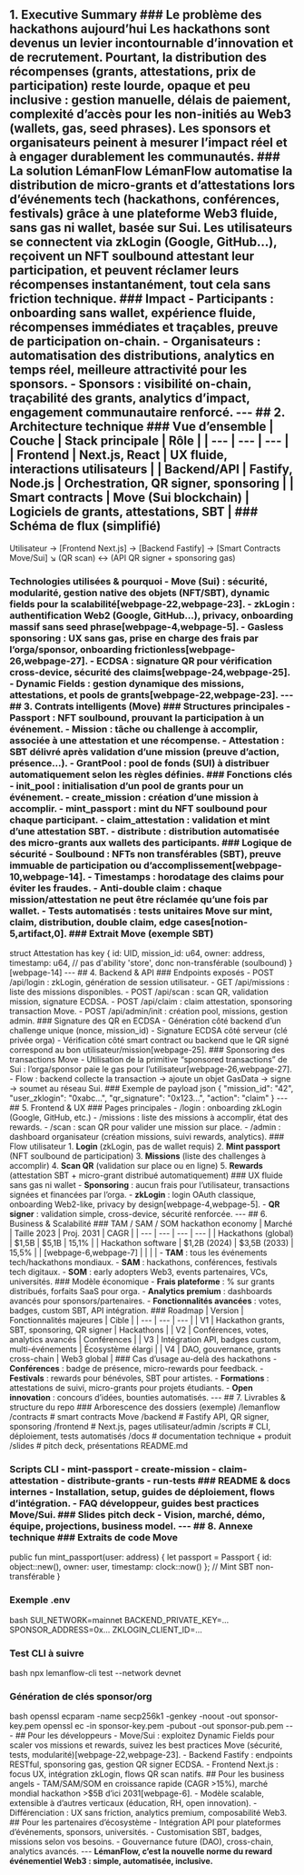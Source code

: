 ## 1. Executive Summary ### Le problème des hackathons aujourd’hui Les hackathons sont devenus un levier incontournable d’innovation et de recrutement. Pourtant, la distribution des récompenses (grants, attestations, prix de participation) reste lourde, opaque et peu inclusive : gestion manuelle, délais de paiement, complexité d’accès pour les non-initiés au Web3 (wallets, gas, seed phrases). Les sponsors et organisateurs peinent à mesurer l’impact réel et à engager durablement les communautés. ### La solution LémanFlow LémanFlow automatise la distribution de micro-grants et d’attestations lors d’événements tech (hackathons, conférences, festivals) grâce à une plateforme Web3 fluide, sans gas ni wallet, basée sur Sui. Les utilisateurs se connectent via zkLogin (Google, GitHub…), reçoivent un NFT soulbound attestant leur participation, et peuvent réclamer leurs récompenses instantanément, tout cela sans friction technique. ### Impact - **Participants** : onboarding sans wallet, expérience fluide, récompenses immédiates et traçables, preuve de participation on-chain. - **Organisateurs** : automatisation des distributions, analytics en temps réel, meilleure attractivité pour les sponsors. - **Sponsors** : visibilité on-chain, traçabilité des grants, analytics d’impact, engagement communautaire renforcé. --- ## 2. Architecture technique ### Vue d’ensemble | Couche | Stack principale | Rôle | | --- | --- | --- | | Frontend | Next.js, React | UX fluide, interactions utilisateurs | | Backend/API | Fastify, Node.js | Orchestration, QR signer, sponsoring | | Smart contracts | Move (Sui blockchain) | Logiciels de grants, attestations, SBT | ### Schéma de flux (simplifié)
Utilisateur → [Frontend Next.js] → [Backend Fastify] → [Smart Contracts Move/Sui]
        ↘ (QR scan) ↔ (API QR signer + sponsoring gas)
### Technologies utilisées & pourquoi - **Move (Sui)** : sécurité, modularité, gestion native des objets (NFT/SBT), dynamic fields pour la scalabilité[webpage-22,webpage-23]. - **zkLogin** : authentification Web2 (Google, GitHub…), privacy, onboarding massif sans seed phrase[webpage-4,webpage-5]. - **Gasless sponsoring** : UX sans gas, prise en charge des frais par l’orga/sponsor, onboarding frictionless[webpage-26,webpage-27]. - **ECDSA** : signature QR pour vérification cross-device, sécurité des claims[webpage-24,webpage-25]. - **Dynamic Fields** : gestion dynamique des missions, attestations, et pools de grants[webpage-22,webpage-23]. --- ## 3. Contrats intelligents (Move) ### Structures principales - **Passport** : NFT soulbound, prouvant la participation à un événement. - **Mission** : tâche ou challenge à accomplir, associée à une attestation et une récompense. - **Attestation** : SBT délivré après validation d’une mission (preuve d’action, présence…). - **GrantPool** : pool de fonds (SUI) à distribuer automatiquement selon les règles définies. ### Fonctions clés - init_pool : initialisation d’un pool de grants pour un événement. - create_mission : création d’une mission à accomplir. - mint_passport : mint du NFT soulbound pour chaque participant. - claim_attestation : validation et mint d’une attestation SBT. - distribute : distribution automatisée des micro-grants aux wallets des participants. ### Logique de sécurité - **Soulbound** : NFTs non transférables (SBT), preuve immuable de participation ou d’accomplissement[webpage-10,webpage-14]. - **Timestamps** : horodatage des claims pour éviter les fraudes. - **Anti-double claim** : chaque mission/attestation ne peut être réclamée qu’une fois par wallet. - **Tests automatisés** : tests unitaires Move sur mint, claim, distribution, double claim, edge cases[notion-5,artifact,0]. ### Extrait Move (exemple SBT)
struct Attestation has key {
    id: UID,
    mission_id: u64,
    owner: address,
    timestamp: u64,
    // pas d'ability 'store', donc non-transférable (soulbound)
}
[webpage-14] --- ## 4. Backend & API ### Endpoints exposés - POST /api/login : zkLogin, génération de session utilisateur. - GET /api/missions : liste des missions disponibles. - POST /api/scan : scan QR, validation mission, signature ECDSA. - POST /api/claim : claim attestation, sponsoring transaction Move. - POST /api/admin/init : création pool, missions, gestion admin. ### Signature des QR en ECDSA - Génération côté backend d’un challenge unique (nonce, mission_id) - Signature ECDSA côté serveur (clé privée orga) - Vérification côté smart contract ou backend que le QR signé correspond au bon utilisateur/mission[webpage-25]. ### Sponsoring des transactions Move - Utilisation de la primitive “sponsored transactions” de Sui : l’orga/sponsor paie le gas pour l’utilisateur[webpage-26,webpage-27]. - Flow : backend collecte la transaction → ajoute un objet GasData → signe → soumet au réseau Sui. ### Exemple de payload
json
{
  "mission_id": "42",
  "user_zklogin": "0xabc...",
  "qr_signature": "0x123...",
  "action": "claim"
}
--- ## 5. Frontend & UX ### Pages principales - /login : onboarding zkLogin (Google, GitHub, etc.) - /missions : liste des missions à accomplir, état des rewards. - /scan : scan QR pour valider une mission sur place. - /admin : dashboard organisateur (création missions, suivi rewards, analytics). ### Flow utilisateur 1. **Login** (zkLogin, pas de wallet requis) 2. **Mint passport** (NFT soulbound de participation) 3. **Missions** (liste des challenges à accomplir) 4. **Scan QR** (validation sur place ou en ligne) 5. **Rewards** (attestation SBT + micro-grant distribué automatiquement) ### UX fluide sans gas ni wallet - **Sponsoring** : aucun frais pour l’utilisateur, transactions signées et financées par l’orga. - **zkLogin** : login OAuth classique, onboarding Web2-like, privacy by design[webpage-4,webpage-5]. - **QR signer** : validation simple, cross-device, sécurité renforcée. --- ## 6. Business & Scalabilité ### TAM / SAM / SOM hackathon economy | Marché | Taille 2023 | Proj. 2031 | CAGR | | --- | --- | --- | --- | | Hackathons (global) | $1,5B | $5,1B | 15,1% | | Hackathon software | $1,2B (2024) | $3,5B (2033) | 15,5% | | [webpage-6,webpage-7] | | | | - **TAM** : tous les événements tech/hackathons mondiaux. - **SAM** : hackathons, conférences, festivals tech digitaux. - **SOM** : early adopters Web3, events partenaires, VCs, universités. ### Modèle économique - **Frais plateforme** : % sur grants distribués, forfaits SaaS pour orga. - **Analytics premium** : dashboards avancés pour sponsors/partenaires. - **Fonctionnalités avancées** : votes, badges, custom SBT, API intégration. ### Roadmap | Version | Fonctionnalités majeures | Cible | | --- | --- | --- | | V1 | Hackathon grants, SBT, sponsoring, QR signer | Hackathons | | V2 | Conférences, votes, analytics avancés | Conférences | | V3 | Intégration API, badges custom, multi-événements | Écosystème élargi | | V4 | DAO, gouvernance, grants cross-chain | Web3 global | ### Cas d’usage au-delà des hackathons - **Conférences** : badge de présence, micro-rewards pour feedback. - **Festivals** : rewards pour bénévoles, SBT pour artistes. - **Formations** : attestations de suivi, micro-grants pour projets étudiants. - **Open innovation** : concours d’idées, bounties automatisés. --- ## 7. Livrables & structure du repo ### Arborescence des dossiers (exemple)
/lemanflow
  /contracts       # smart contracts Move
  /backend         # Fastify API, QR signer, sponsoring
  /frontend        # Next.js, pages utilisateur/admin
  /scripts         # CLI, déploiement, tests automatisés
  /docs            # documentation technique + produit
  /slides          # pitch deck, présentations
  README.md
### Scripts CLI - mint-passport - create-mission - claim-attestation - distribute-grants - run-tests ### README & docs internes - Installation, setup, guides de déploiement, flows d’intégration. - FAQ développeur, guides best practices Move/Sui. ### Slides pitch deck - Vision, marché, démo, équipe, projections, business model. --- ## 8. Annexe technique ### Extraits de code Move
public fun mint_passport(user: address) {
    let passport = Passport { id: object::new(), owner: user, timestamp: clock::now() };
    // Mint SBT non-transférable
}
### Exemple .env
bash
SUI_NETWORK=mainnet
BACKEND_PRIVATE_KEY=...
SPONSOR_ADDRESS=0x...
ZKLOGIN_CLIENT_ID=...
### Test CLI à suivre
bash
npx lemanflow-cli test --network devnet
### Génération de clés sponsor/org
bash
openssl ecparam -name secp256k1 -genkey -noout -out sponsor-key.pem
openssl ec -in sponsor-key.pem -pubout -out sponsor-pub.pem
--- ## Pour les développeurs - Move/Sui : exploitez Dynamic Fields pour scaler vos missions et rewards, suivez les best practices Move (sécurité, tests, modularité)[webpage-22,webpage-23]. - Backend Fastify : endpoints RESTful, sponsoring gas, gestion QR signer ECDSA. - Frontend Next.js : focus UX, intégration zkLogin, flows QR scan natifs. ## Pour les business angels - TAM/SAM/SOM en croissance rapide (CAGR >15%), marché mondial hackathon >$5B d’ici 2031[webpage-6]. - Modèle scalable, extensible à d’autres verticaux (éducation, RH, open innovation). - Différenciation : UX sans friction, analytics premium, composabilité Web3. ## Pour les partenaires d’écosystème - Intégration API pour plateformes d’événements, sponsors, universités. - Customisation SBT, badges, missions selon vos besoins. - Gouvernance future (DAO), cross-chain, analytics avancés. --- **LémanFlow, c’est la nouvelle norme du reward événementiel Web3 : simple, automatisée, inclusive.**